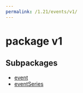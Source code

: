 ```yaml
---
permalink: /1.21/events/v1/
---
```


# package v1



## Subpackages

* [event](events-v1-event.md)
* [eventSeries](events-v1-eventSeries.md)